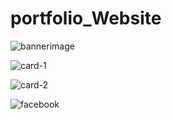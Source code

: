 # portfolio_Website

![bannerimage](https://github.com/KonakandlaMeghana/portfolio_Website/assets/109908001/ba7bed16-23a0-413c-ac5a-34726140c878)

![card-1](https://github.com/KonakandlaMeghana/portfolio_Website/assets/109908001/ace16d3b-de18-4b32-88fa-84b188f41f52)

![card-2](https://github.com/KonakandlaMeghana/portfolio_Website/assets/109908001/243adfe7-2828-4737-9e99-0ccff6a7f0e1)

![facebook](https://github.com/KonakandlaMeghana/portfolio_Website/assets/109908001/04dcfd65-b8b3-47df-acc3-38ae1900b263)
